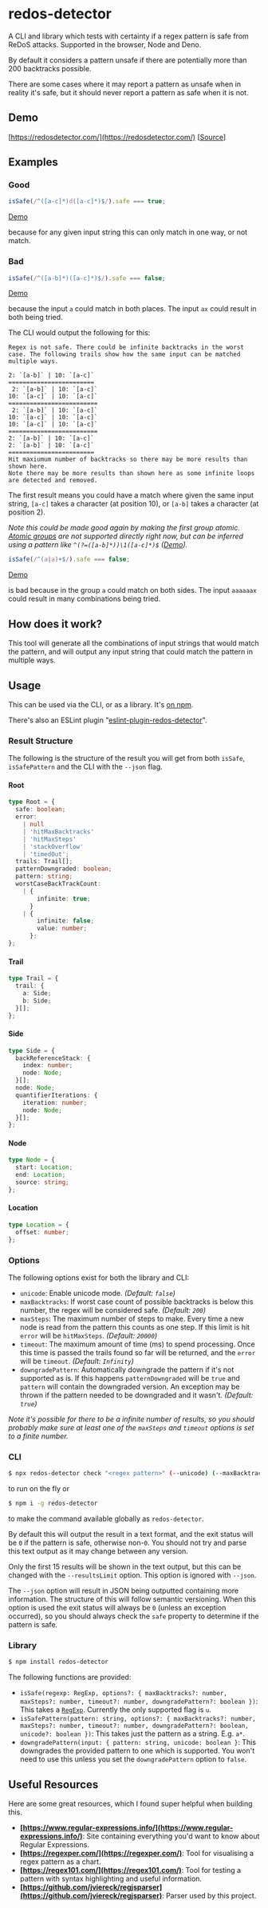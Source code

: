 # redos-detector

A CLI and library which tests with certainty if a regex pattern is safe from ReDoS attacks. Supported in the browser, Node and Deno.

By default it considers a pattern unsafe if there are potentially more than 200 backtracks possible.

There are some cases where it may report a pattern as unsafe when in reality it's safe, but it should never report a pattern as safe when it is not.

## Demo

[https://redosdetector.com/](https://redosdetector.com/) [[Source](https://github.com/tjenkinson/redos-detector-demo)]

## Examples

### Good

```ts
isSafe(/^([a-c]*)d([a-c]*)$/).safe === true;
```

[Demo](https://redosdetector.com/?pattern=%5E%28%5Ba-c%5D*%29d%28%5Ba-c%5D*%29%24)

because for any given input string this can only match in one way, or not match.

### Bad

```ts
isSafe(/^([a-b]*)([a-c]*)$/).safe === false;
```

[Demo](https://redosdetector.com/?pattern=%5E%28%5Ba-b%5D*%29%28%5Ba-c%5D*%29%24)

because the input `a` could match in both places. The input `ax` could result in both being tried.

The CLI would output the following for this:

```
Regex is not safe. There could be infinite backtracks in the worst case. The following trails show how the same input can be matched multiple ways.

2: `[a-b]` | 10: `[a-c]`
========================
 2: `[a-b]` | 10: `[a-c]`
10: `[a-c]` | 10: `[a-c]`
=========================
 2: `[a-b]` | 10: `[a-c]`
10: `[a-c]` | 10: `[a-c]`
10: `[a-c]` | 10: `[a-c]`
=========================
2: `[a-b]` | 10: `[a-c]`
2: `[a-b]` | 10: `[a-c]`
========================
Hit maxiumum number of backtracks so there may be more results than shown here.
Note there may be more results than shown here as some infinite loops are detected and removed.
```

The first result means you could have a match where given the same input string, `[a-c]` takes a character (at position 10), or `[a-b]` takes a character (at position 2).

_Note this could be made good again by making the first group atomic. [Atomic groups](https://www.regular-expressions.info/atomic.html) are not supported directly right now, but can be inferred using a pattern like `^(?=([a-b]*))\1([a-c]*)$` ([Demo](https://redosdetector.com/?pattern=%5E%28%3F%3D%28%5Ba-b%5D*%29%29%5C1%28%5Ba-c%5D*%29%24))._

```ts
isSafe(/^(a|a)+$/).safe === false;
```

[Demo](https://redosdetector.com/?pattern=%5E%28a%7Ca%29%24)

is bad because in the group `a` could match on both sides. The input `aaaaaax` could result in many combinations being tried.

## How does it work?

This tool will generate all the combinations of input strings that would match the pattern, and will output any input string that could match the pattern in multiple ways.

## Usage

This can be used via the CLI, or as a library. It's [on npm](https://www.npmjs.com/package/redos-detector).

There's also an ESLint plugin "[eslint-plugin-redos-detector](https://github.com/tjenkinson/eslint-plugin-redos-detector)".

### Result Structure

The following is the structure of the result you will get from both `isSafe`, `isSafePattern` and the CLI with the `--json` flag.

#### Root

```ts
type Root = {
  safe: boolean;
  error:
    | null
    | 'hitMaxBacktracks'
    | 'hitMaxSteps'
    | 'stackOverflow'
    | 'timedOut';
  trails: Trail[];
  patternDowngraded: boolean;
  pattern: string;
  worstCaseBackTrackCount:
    | {
        infinite: true;
      }
    | {
        infinite: false;
        value: number;
      };
};
```

#### Trail

```ts
type Trail = {
  trail: {
    a: Side;
    b: Side;
  }[];
};
```

#### Side

```ts
type Side = {
  backReferenceStack: {
    index: number;
    node: Node;
  }[];
  node: Node;
  quantifierIterations: {
    iteration: number;
    node: Node;
  }[];
};
```

#### Node

```ts
type Node = {
  start: Location;
  end: Location;
  source: string;
};
```

#### Location

```ts
type Location = {
  offset: number;
};
```

### Options

The following options exist for both the library and CLI:

- `unicode`: Enable unicode mode. _(Default: `false`)_
- `maxBacktracks`: If worst case count of possible backtracks is below this number, the regex will be considered safe. _(Default: `200`)_
- `maxSteps`: The maximum number of steps to make. Every time a new node is read from the pattern this counts as one step. If this limit is hit `error` will be `hitMaxSteps`. _(Default: `20000`)_
- `timeout`: The maximum amount of time (ms) to spend processing. Once this time is passed the trails found so far will be returned, and the `error` will be `timeout`. _(Default: `Infinity`)_
- `downgradePattern`: Automatically downgrade the pattern if it's not supported as is. If this happens `patternDowngraded` will be `true` and `pattern` will contain the downgraded version. An exception may be thrown if the pattern needed to be downgraded and it wasn't. _(Default: `true`)_

_Note it's possible for there to be a infinite number of results, so you should probably make sure at least one of the `maxSteps` and `timeout` options is set to a finite number._

### CLI

```sh
$ npx redos-detector check "<regex pattern>" (--unicode) (--maxBacktracks <number>) (--maxSteps <number>) (--timeout <number>) (--disableDowngrade) (--resultsLimit <number>) (--json)
```

to run on the fly or

```sh
$ npm i -g redos-detector
```

to make the command available globally as `redos-detector`.

By default this will output the result in a text format, and the exit status will be `0` if the pattern is safe, otherwise non-`0`. You should not try and parse this text output as it may change between any version.

Only the first 15 results will be shown in the text output, but this can be changed with the `--resultsLimit` option. This option is ignored with `--json`.

The `--json` option will result in JSON being outputted containing more information. The structure of this will follow semantic versioning. When this option is used the exit status will always be `0` (unless an exception occurred), so you should always check the `safe` property to determine if the pattern is safe.

### Library

```sh
$ npm install redos-detector
```

The following functions are provided:

- `isSafe(regexp: RegExp, options?: { maxBacktracks?: number, maxSteps?: number, timeout?: number, downgradePattern?: boolean })`: This takes a [`RegExp`](https://developer.mozilla.org/en-US/docs/Web/JavaScript/Reference/Global_Objects/RegExp). Currently the only supported flag is `u`.
- `isSafePattern(pattern: string, options?: { maxBacktracks?: number, maxSteps?: number, timeout?: number, downgradePattern?: boolean, unicode?: boolean })`: This takes just the pattern as a string. E.g. `a*`.
- `downgradePattern(input: { pattern: string, unicode: boolean }`: This downgrades the provided pattern to one which is supported. You won't need to use this unless you set the `downgradePattern` option to `false`.

## Useful Resources

Here are some great resources, which I found super helpful when building this.

- **[https://www.regular-expressions.info/](https://www.regular-expressions.info/)**: Site containing everything you'd want to know about Regular Expressions.
- **[https://regexper.com/](https://regexper.com/)**: Tool for visualising a regex pattern as a chart.
- **[https://regex101.com/](https://regex101.com/)**: Tool for testing a pattern with syntax highlighting and useful information.
- **[https://github.com/jviereck/regjsparser](https://github.com/jviereck/regjsparser)**: Parser used by this project.

